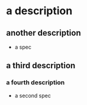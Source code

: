# a description
## another description
+ a spec
## a third description
### a fourth description
+ a second spec